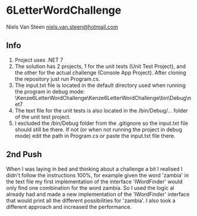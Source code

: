 # 6LetterWordChallenge
Niels Van Steen
niels.van.steen@hotmail.com

## Info
1. Project uses .NET 7
2. The solution has 2 projects, 1 for the unit tests (Unit Test Project), and the other for the actual challenge (Console App Project). After cloning the repository just run Program.cs.
3. The input.txt file is located in the default directory used when running the program in debug mode: \Kenze6LetterWordChallenge\Kenze6LetterWordChallenge\bin\Debug\net7
4. The text file for the unit tests is also located in the /bin/Debug/... folder of the unit test project.
5. I excluded the /bin/Debug folder from the .gitignore so the input.txt file should still be there. If not (or when not running the project in debug mode) edit the path in Program.cs or paste the input.txt file there.


## 2nd Push
When I was laying in bed and thinking about a challenge a bit I realised I didn't follow the instructions 100%, for example given the word 'zambia' in the text file my first implementation of the interface 'IWordFinder' would only find one combination for the word zambia. 
So I used the logic al already had and made a new implementation of the 'IWordFinder' interface that would print all the different possibilities for 'zambia'. I also took a different approach and increased the performance.
